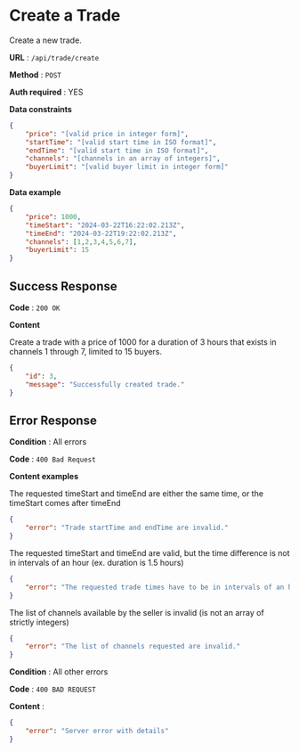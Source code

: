 # Create a Trade

Create a new trade.

**URL** : `/api/trade/create`

**Method** : `POST`

**Auth required** : YES

**Data constraints**

```json
{
    "price": "[valid price in integer form]",
    "startTime": "[valid start time in ISO format]",
    "endTime": "[valid start time in ISO format]",
    "channels": "[channels in an array of integers]",
    "buyerLimit": "[valid buyer limit in integer form]"
}
```

**Data example**

```json
{
    "price": 1000,
    "timeStart": "2024-03-22T16:22:02.213Z",
    "timeEnd": "2024-03-22T19:22:02.213Z",
    "channels": [1,2,3,4,5,6,7],
    "buyerLimit": 15
}
```

## Success Response

**Code** : `200 OK`

**Content**

Create a trade with a price of 1000 for a duration of 3 hours that exists in channels 1 through 7, limited to 15 buyers.

```json
{
    "id": 3,
    "message": "Successfully created trade."
}
```

## Error Response

**Condition** : All errors

**Code** : `400 Bad Request`

**Content examples**

The requested timeStart and timeEnd are either the same time, or the timeStart comes after timeEnd

```json
{
    "error": "Trade startTime and endTime are invalid."
}
```

The requested timeStart and timeEnd are valid, but the time difference is not in intervals of an hour (ex. duration is 1.5 hours)

```json
{
    "error": "The requested trade times have to be in intervals of an hour."
}
```

The list of channels available by the seller is invalid (is not an array of strictly integers)

```json
{
    "error": "The list of channels requested are invalid."
}
```

**Condition** : All other errors

**Code** : `400 BAD REQUEST`

**Content** :

```json
{
    "error": "Server error with details"
}
```